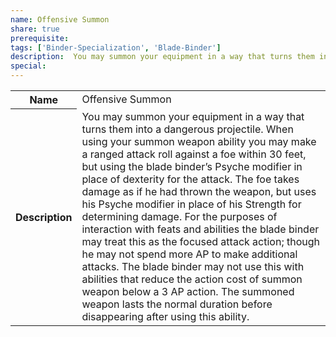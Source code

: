 ```yaml
---
name: Offensive Summon
share: true
prerequisite: 
tags: ['Binder-Specialization', 'Blade-Binder']
description:  You may summon your equipment in a way that turns them into a dangerous projectile. When using your summon weapon ability you may make a ranged attack roll against a foe within 30 feet, but using the blade binder’s Psyche modifier in place of dexterity for the attack. The foe takes damage as if he had thrown the weapon, but uses his Psyche modifier in place of his Strength for determining damage. For the purposes of interaction with feats and abilities the blade binder may treat this as the focused attack action; though he may not spend more AP to make additional attacks. The blade binder may not use this with abilities that reduce the action cost of summon weapon below a 3 AP action. The summoned weapon lasts the normal duration before disappearing after using this ability.
special: 
---
```

<p><span style="overflow-x: auto;"><table><tbody><tr><th>Name</th><td>Offensive Summon</td></tr><tr><th>Description</th><td>You may summon your equipment in a way that turns them into a dangerous projectile. When using your summon weapon ability you may make a ranged attack roll against a foe within 30 feet, but using the blade binder’s Psyche modifier in place of dexterity for the attack. The foe takes damage as if he had thrown the weapon, but uses his Psyche modifier in place of his Strength for determining damage. For the purposes of interaction with feats and abilities the blade binder may treat this as the focused attack action; though he may not spend more AP to make additional attacks. The blade binder may not use this with abilities that reduce the action cost of summon weapon below a 3 AP action. The summoned weapon lasts the normal duration before disappearing after using this ability.</td></tr></tbody></table></span></p>